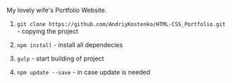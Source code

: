 My lovely wife's Portfolio Website.


1. `git clone https://github.com/AndriyKostenko/HTML-CSS_Portfolio.git` - copying the project

2. `npm install` - install all dependecies

3. `gulp` - start building of project 

4. `npm update --save` - in case update is needed